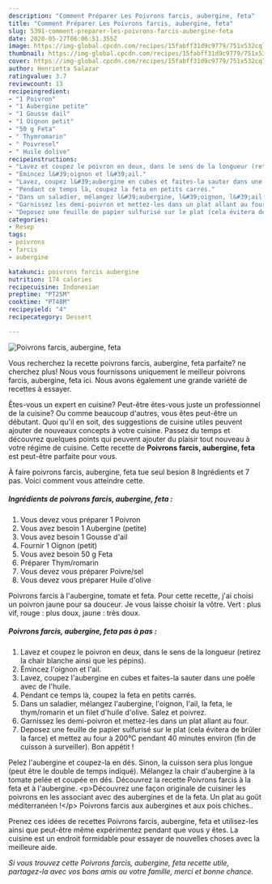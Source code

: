 ```yaml
---
description: "Comment Préparer Les Poivrons farcis, aubergine, feta"
title: "Comment Préparer Les Poivrons farcis, aubergine, feta"
slug: 5391-comment-preparer-les-poivrons-farcis-aubergine-feta
date: 2020-05-27T06:06:51.355Z
image: https://img-global.cpcdn.com/recipes/15fabff31d9c9779/751x532cq70/poivrons-farcis-aubergine-feta-photo-principale-de-la-recette.jpg
thumbnail: https://img-global.cpcdn.com/recipes/15fabff31d9c9779/751x532cq70/poivrons-farcis-aubergine-feta-photo-principale-de-la-recette.jpg
cover: https://img-global.cpcdn.com/recipes/15fabff31d9c9779/751x532cq70/poivrons-farcis-aubergine-feta-photo-principale-de-la-recette.jpg
author: Henrietta Salazar
ratingvalue: 3.7
reviewcount: 13
recipeingredient:
- "1 Poivron"
- "1 Aubergine petite"
- "1 Gousse dail"
- "1 Oignon petit"
- "50 g Feta"
- " Thymromarin"
- " Poivresel"
- " Huile dolive"
recipeinstructions:
- "Lavez et coupez le poivron en deux, dans le sens de la longueur (retirez la chair blanche ainsi que les pépins)."
- "Émincez l&#39;oignon et l&#39;ail."
- "Lavez, coupez l&#39;aubergine en cubes et faites-la sauter dans une poêle avec de l&#39;huile."
- "Pendant ce temps là, coupez la feta en petits carrés."
- "Dans un saladier, mélangez l&#39;aubergine, l&#39;oignon, l&#39;ail, la feta, le thym/romarin et un filet d&#39;huile d&#39;olive. Salez et poivrez."
- "Garnissez les demi-poivron et mettez-les dans un plat allant au four."
- "Deposez une feuille de papier sulfurisé sur le plat (cela évitera de brûler la farce) et mettez au four à 200°C pendant 40 minutes environ (fin de cuisson à surveiller). Bon appétit !"
categories:
- Resep
tags:
- poivrons
- farcis
- aubergine

katakunci: poivrons farcis aubergine 
nutrition: 174 calories
recipecuisine: Indonesian
preptime: "PT25M"
cooktime: "PT48M"
recipeyield: "4"
recipecategory: Dessert

---
```



![Poivrons farcis, aubergine, feta](https://img-global.cpcdn.com/recipes/15fabff31d9c9779/751x532cq70/poivrons-farcis-aubergine-feta-photo-principale-de-la-recette.jpg)

Vous recherchez la recette poivrons farcis, aubergine, feta parfaite? ne cherchez plus! Nous vous fournissons uniquement le meilleur poivrons farcis, aubergine, feta ici. Nous avons également une grande variété de recettes à essayer.

Êtes-vous un expert en cuisine? Peut-être êtes-vous juste un professionnel de la cuisine? Ou comme beaucoup d'autres, vous êtes peut-être un débutant. Quoi qu'il en soit, des suggestions de cuisine utiles peuvent ajouter de nouveaux concepts à votre cuisine. Passez du temps et découvrez quelques points qui peuvent ajouter du plaisir tout nouveau à votre régime de cuisine. Cette recette de <strong> Poivrons farcis, aubergine, feta </strong> est peut-être parfaite pour vous.

<!--inarticleads1-->

À faire poivrons farcis, aubergine, feta tue seul besion 8 Ingrédients et 7 pas. Voici comment vous atteindre cette.

##### Ingrédients de poivrons farcis, aubergine, feta :

1. Vous devez vous préparer 1 Poivron
1. Vous avez besoin 1 Aubergine (petite)
1. Vous avez besoin 1 Gousse d&#39;ail
1. Fournir 1 Oignon (petit)
1. Vous avez besoin 50 g Feta
1. Préparer  Thym/romarin
1. Vous devez vous préparer  Poivre/sel
1. Vous devez vous préparer  Huile d&#39;olive


Poivrons farcis à l&#39;aubergine, tomate et feta. Pour cette recette, j&#39;ai choisi un poivron jaune pour sa douceur. Je vous laisse choisir la vôtre. Vert : plus vif, rouge : plus doux, jaune : très doux. 

<!--inarticleads2-->

##### Poivrons farcis, aubergine, feta pas à pas :

1. Lavez et coupez le poivron en deux, dans le sens de la longueur (retirez la chair blanche ainsi que les pépins).
1. Émincez l&#39;oignon et l&#39;ail.
1. Lavez, coupez l&#39;aubergine en cubes et faites-la sauter dans une poêle avec de l&#39;huile.
1. Pendant ce temps là, coupez la feta en petits carrés.
1. Dans un saladier, mélangez l&#39;aubergine, l&#39;oignon, l&#39;ail, la feta, le thym/romarin et un filet d&#39;huile d&#39;olive. Salez et poivrez.
1. Garnissez les demi-poivron et mettez-les dans un plat allant au four.
1. Deposez une feuille de papier sulfurisé sur le plat (cela évitera de brûler la farce) et mettez au four à 200°C pendant 40 minutes environ (fin de cuisson à surveiller). Bon appétit !


Pelez l&#39;aubergine et coupez-la en dés. Sinon, la cuisson sera plus longue (peut être le double de temps indiqué). Mélangez la chair d&#39;aubergine à la tomate pelée et coupée en dés. Découvrez la recette Poivrons farcis à la feta et à l&#39;aubergine. &lt;p&gt;Découvrez une façon originale de cuisiner les poivrons en les associant avec des aubergines et de la feta. Un plat au goût méditerranéen !&lt;/p&gt; Poivrons farcis aux aubergines et aux pois chiches.. 

<!--inarticleads1-->

<p>
Prenez ces idées de recettes Poivrons farcis, aubergine, feta et utilisez-les ainsi que peut-être même expérimentez pendant que vous y êtes. La cuisine est un endroit formidable pour essayer de nouvelles choses avec la meilleure aide.
</p>

<p>
<i>Si vous trouvez cette Poivrons farcis, aubergine, feta recette utile, partagez-la avec vos bons amis ou votre famille, merci et bonne chance.</i>
</p>
